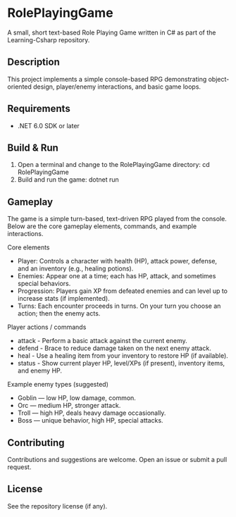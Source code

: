 # RolePlayingGame

A small, short text-based Role Playing Game written in C# as part of the Learning-Csharp repository.

## Description

This project implements a simple console-based RPG demonstrating object-oriented design, player/enemy interactions, and basic game loops.

## Requirements

- .NET 6.0 SDK or later

## Build & Run

1. Open a terminal and change to the RolePlayingGame directory:
   cd RolePlayingGame
2. Build and run the game:
   dotnet run

## Gameplay

The game is a simple turn-based, text-driven RPG played from the console. Below are the core gameplay elements, commands, and example interactions.

Core elements
- Player: Controls a character with health (HP), attack power, defense, and an inventory (e.g., healing potions).
- Enemies: Appear one at a time; each has HP, attack, and sometimes special behaviors.
- Progression: Players gain XP from defeated enemies and can level up to increase stats (if implemented).
- Turns: Each encounter proceeds in turns. On your turn you choose an action; then the enemy acts.

Player actions / commands
- attack  - Perform a basic attack against the current enemy.
- defend  - Brace to reduce damage taken on the next enemy attack.
- heal    - Use a healing item from your inventory to restore HP (if available).
- status  - Show current player HP, level/XPs (if present), inventory items, and enemy HP.

Example enemy types (suggested)
- Goblin — low HP, low damage, common.
- Orc — medium HP, stronger attack.
- Troll — high HP, deals heavy damage occasionally.
- Boss — unique behavior, high HP, special attacks.

## Contributing

Contributions and suggestions are welcome. Open an issue or submit a pull request.

## License

See the repository license (if any).
